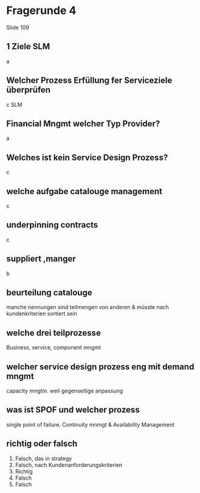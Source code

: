 # Fragerunde 4 

Slide 109 

## 1 Ziele SLM 

a

## Welcher Prozess Erfüllung fer Serviceziele überprüfen

c SLM 

## Financial Mngmt welcher Typ Provider? 

a

## Welches ist kein Service Design Prozess? 

c

## welche aufgabe catalouge management 

c 

## underpinning contracts

c

## suppliert ,manger 

b


## beurteilung catalouge 

manche nennungen sind teilmengen von anderen 
& müsste nach kundenkriterien sortiert sein

## welche drei teilprozesse 

Business, service, component mngmt 

## welcher service design prozess eng mit   demand mngmt 

capacity mngtm. weil gegenseitige anpassung

## was ist SPOF und welcher prozess 

single point of failure. Continuity mnmgt & Availability Management

## richtig oder falsch 

1. Falsch, das in strategy 
2. Falsch, nach Kundenanforderungskriterien 
3. Richtig
4. Falsch
5. Falsch